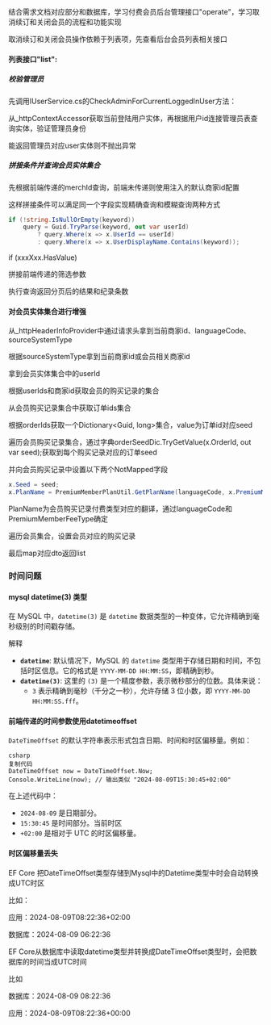 结合需求文档对应部分和数据库，学习付费会员后台管理接口"operate"，学习取消续订和关闭会员的流程和功能实现

取消续订和关闭会员操作依赖于列表项，先查看后台会员列表相关接口

#### 列表接口"list":

##### 校验管理员

先调用IUserService.cs的CheckAdminForCurrentLoggedInUser方法：

从_httpContextAccessor获取当前登陆用户实体，再根据用户id连接管理员表查询实体，验证管理员身份

能返回管理员对应user实体则不抛出异常

##### 拼接条件并查询会员实体集合

先根据前端传递的merchId查询，前端未传递则使用注入的默认商家id配置



这样拼接条件可以满足同一个字段实现精确查询和模糊查询两种方式

```c#
if (!string.IsNullOrEmpty(keyword))
    query = Guid.TryParse(keyword, out var userId)
        ? query.Where(x => x.UserId == userId)
        : query.Where(x => x.UserDisplayName.Contains(keyword));
```



if (xxxXxx.HasValue)

拼接前端传递的筛选参数



执行查询返回分页后的结果和纪录条数



#### 对会员实体集合进行增强

从_httpHeaderInfoProvider中通过请求头拿到当前商家id、languageCode、sourceSystemType



根据sourceSystemType拿到当前商家id或会员相关商家id

拿到会员实体集合中的userId

根据userIds和商家id获取会员的购买记录的集合

从会员购买记录集合中获取订单ids集合

根据orderIds获取一个Dictionary<Guid, long>集合，value为订单id对应seed

遍历会员购买记录集合，通过字典orderSeedDic.TryGetValue(x.OrderId, out var seed);获取到每个购买记录对应的订单seed

并向会员购买记录中设置以下两个NotMapped字段

```c#
x.Seed = seed;
x.PlanName = PremiumMemberPlanUtil.GetPlanName(languageCode, x.PremiumMemberFeeType);
```

PlanName为会员购买记录付费类型对应的翻译，通过languageCode和PremiumMemberFeeType确定

遍历会员集合，设置会员对应的购买记录

最后map对应dto返回list



### 时间问题

#### mysql datetime(3) 类型

在 MySQL 中，`datetime(3)` 是 `datetime` 数据类型的一种变体，它允许精确到毫秒级别的时间戳存储。

解释

- **`datetime`**: 默认情况下，MySQL 的 `datetime` 类型用于存储日期和时间，不包括时区信息。它的格式是 `YYYY-MM-DD HH:MM:SS`，即精确到秒。
- **`datetime(3)`**: 这里的 `(3)` 是一个精度参数，表示微秒部分的位数。具体来说：
  - `3` 表示精确到毫秒（千分之一秒），允许存储 3 位小数，即 `YYYY-MM-DD HH:MM:SS.fff`。



#### 前端传递的时间参数使用datetimeoffset

`DateTimeOffset` 的默认字符串表示形式包含日期、时间和时区偏移量。例如：

```
csharp
复制代码
DateTimeOffset now = DateTimeOffset.Now;
Console.WriteLine(now); // 输出类似 "2024-08-09T15:30:45+02:00"
```

在上述代码中：

- `2024-08-09` 是日期部分。
- `15:30:45` 是时间部分。当前时区
- `+02:00` 是相对于 UTC 的时区偏移量。



#### 时区偏移量丢失

EF Core  把DateTimeOffset类型存储到Mysql中的Datetime类型中时会自动转换成UTC时区

比如：

应用：2024-08-09T08:22:36+02:00

数据库：2024-08-09 06:22:36



EF Core从数据库中读取datetime类型并转换成DateTimeOffset类型时，会把数据库的时间当成UTC时间

比如

数据库：2024-08-09 08:22:36

应用：2024-08-09T08:22:36+00:00